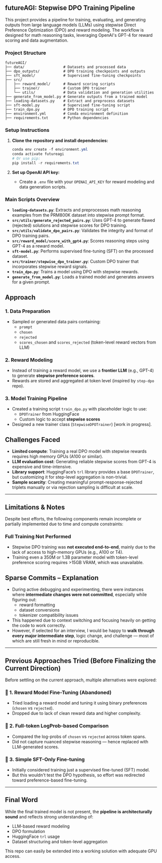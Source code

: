 ## futureAGI: Stepwise DPO Training Pipeline

This project provides a pipeline for training, evaluating, and generating outputs from large language models (LLMs) using stepwise Direct Preference Optimization (DPO) and reward modeling. The workflow is designed for math reasoning tasks, leveraging OpenAI's GPT-4 for reward scoring and data augmentation.

### Project Structure

```
futureAGI/
├── data/                  # Datasets and processed data
├── dpo_outputs/           # DPO training checkpoints and outputs
├── sft_model/             # Supervised fine-tuning checkpoints
├── src/
│   ├── reward_model/      # Reward scoring scripts
│   ├── trainer/           # Custom DPO trainer
│   └── utils/             # Data validation and generation utilities
├── generate_from_model.py # Generate outputs from a trained model
├── loading-datasets.py    # Extract and preprocess datasets
├── sft-model.py           # Supervised fine-tuning script
├── train_dpo.py           # DPO training script
├── environment.yml        # Conda environment definition
├── requirements.txt       # Python dependencies
```

### Setup Instructions

1. **Clone the repository and install dependencies:**
   ```powershell
   conda env create -f environment.yml
   conda activate futureagi
   # Or use pip:
   pip install -r requirements.txt
   ```

2. **Set up OpenAI API key:**
   - Create a `.env` file with your `OPENAI_API_KEY` for reward modeling and data generation scripts.

### Main Scripts Overview

- **`loading-datasets.py`**: Extracts and preprocesses math reasoning examples from the PRM800K dataset into stepwise prompt format.
- **`src/utils/generate_rejected_pairs.py`**: Uses GPT-4 to generate flawed (rejected) solutions and stepwise scores for DPO training.
- **`src/utils/validate_dpo_pairs.py`**: Validates the integrity and format of DPO training pairs.
- **`src/reward_model/score_with_gpt4.py`**: Scores reasoning steps using GPT-4 as a reward model.
- **`sft-model.py`**: Performs supervised fine-tuning (SFT) on the processed dataset.
- **`src/trainer/stepwise_dpo_trainer.py`**: Custom DPO trainer that incorporates stepwise reward signals.
- **`train_dpo.py`**: Trains a model using DPO with stepwise rewards.
- **`generate_from_model.py`**: Loads a trained model and generates answers for a given prompt.

##  Approach

### 1. **Data Preparation**
- Sampled or generated data pairs containing:
  - `prompt`
  - `chosen`
  - `rejected`
  - `scores_chosen` and `scores_rejected` (token-level reward vectors from LLM)

### 2. **Reward Modeling**
- Instead of training a reward model, we use a **frontier LLM** (e.g., GPT-4) to generate **stepwise preference scores**.
- Rewards are stored and aggregated at token level (inspired by `step-dpo` repo).

### 3. **Model Training Pipeline**
- Created a training script `train_dpo.py` with placeholder logic to use:
  - `DPOTrainer` from HuggingFace
  - Custom logic to accept **stepwise scores**
- Designed a new trainer class (`StepwiseDPOTrainer`) [work in progress].

## Challenges Faced

- **Limited compute**: Training a real DPO model with stepwise rewards requires high memory GPUs (A100 or similar).
- **LLM evaluation cost**: Generating reliable stepwise scores from GPT-4 is expensive and time-intensive.
- **Library support**: HuggingFace’s `trl` library provides a base `DPOTrainer`, but customizing it for step-level aggregation is non-trivial.
- **Sample scarcity**: Creating meaningful prompt-response-rejected triplets manually or via rejection sampling is difficult at scale.

---

## Limitations & Notes

Despite best efforts, the following components remain incomplete or partially implemented due to time and compute constraints:

### Full Training Not Performed

- Stepwise DPO training was **not executed end-to-end**, mainly due to the lack of access to high-memory GPUs (e.g., A100 or T4).
- Training even a 350M or 1.3B parameter model with token-level preference scoring requires >15GB VRAM, which was unavailable.

## Sparse Commits – Explanation

- During active debugging and experimenting, there were instances where **intermediate changes were not committed**, especially while figuring out:
  - reward formatting
  - dataset conversions
  - tokenizer compatibility issues
- This happened due to context switching and focusing heavily on getting the code to work correctly.
- However, if selected for an interview, I would be happy to **walk through every major intermediate step**, logic change, and challenge — most of which are still fresh in mind or reproducible.

---

## Previous Approaches Tried (Before Finalizing the Current Direction)

Before settling on the current approach, multiple alternatives were explored:

### 🔹 1. **Reward Model Fine-Tuning (Abandoned)**
- Tried loading a reward model and tuning it using binary preferences (`chosen` vs `rejected`).
- Dropped due to lack of clean reward data and higher complexity.

### 🔹 2. **Full-token LogProb-based Comparison**
- Compared the log-probs of `chosen` vs `rejected` across token spans.
- Did not capture nuanced stepwise reasoning — hence replaced with LLM-generated scores.

### 🔹 3. **Simple SFT-Only Fine-tuning**
- Initially considered training just a supervised fine-tuned (SFT) model.
- But this wouldn't test the DPO hypothesis, so effort was redirected toward preference-based fine-tuning.

---

## Final Word

While the final trained model is not present, the **pipeline is architecturally sound** and reflects strong understanding of:

- LLM-based reward modeling
- DPO formulation
- HuggingFace `trl` usage
- Dataset structuring and token-level aggregation

This repo can easily be extended into a working solution with adequate GPU access.